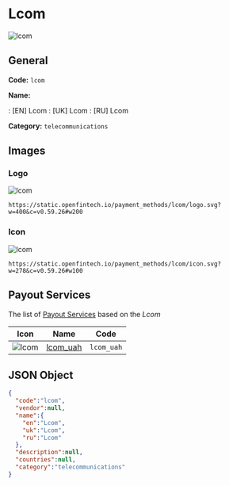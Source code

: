 
# Lcom 
![lcom](https://static.openfintech.io/payment_methods/lcom/logo.svg?w=400&c=v0.59.26#w200)  

## General 
**Code:** `lcom` 
 
**Name:** 
 
:	[EN] Lcom 
:	[UK] Lcom 
:	[RU] Lcom 
 
**Category:** `telecommunications` 
 

## Images 

### Logo 
![lcom](https://static.openfintech.io/payment_methods/lcom/logo.svg?w=400&c=v0.59.26#w200)  

```
https://static.openfintech.io/payment_methods/lcom/logo.svg?w=400&c=v0.59.26#w200
```  

### Icon 
![lcom](https://static.openfintech.io/payment_methods/lcom/icon.svg?w=278&c=v0.59.26#w100)  

```
https://static.openfintech.io/payment_methods/lcom/icon.svg?w=278&c=v0.59.26#w100
```  

## Payout Services 
 
The list of [Payout Services](/payout-services/) based on the _Lcom_ 

|Icon|Name|Code| 
|:---:|:---:|:---:| 
|![lcom](https://static.openfintech.io/payout_methods/lcom/icon.png?w=278&c=v0.59.26#w40) |[lcom_uah](/payout-services/lcom_uah/)|`lcom_uah`| 
 

## JSON Object 

```json
{
  "code":"lcom",
  "vendor":null,
  "name":{
    "en":"Lcom",
    "uk":"Lcom",
    "ru":"Lcom"
  },
  "description":null,
  "countries":null,
  "category":"telecommunications"
}
```  
